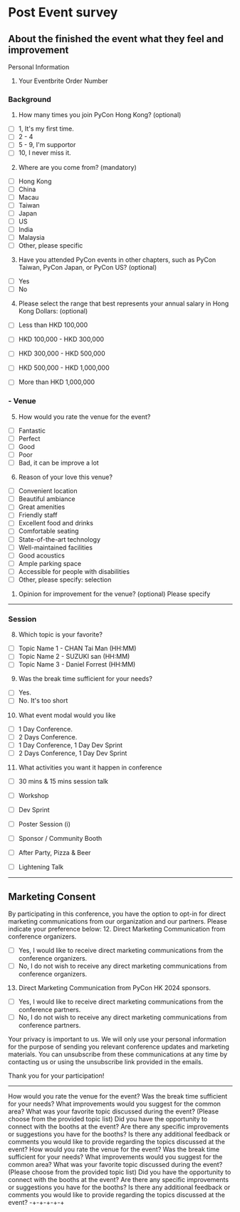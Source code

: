 # Post Event survey
## About the finished the event what they feel and improvement
Personal Information
1. Your Eventbrite Order Number

### Background
1.  How many times you join PyCon Hong Kong? (optional)
- [ ] 1, It's my first time.
- [ ] 2 - 4
- [ ] 5 - 9, I'm supportor
- [ ] 10, I never miss it. 
  
2. Where are you come from? (mandatory)
- [ ] Hong Kong
- [ ] China
- [ ] Macau
- [ ] Taiwan
- [ ] Japan
- [ ] US
- [ ] India
- [ ] Malaysia
- [ ] Other, please specific 
  
3. Have you attended PyCon events in other chapters, such as PyCon Taiwan, PyCon Japan, or PyCon US? (optional)
- [ ] Yes
- [ ] No
  
4. Please select the range that best represents your annual salary in Hong Kong Dollars: (optional)
- [ ] Less than HKD 100,000
- [ ] HKD 100,000 - HKD 300,000
- [ ] HKD 300,000 - HKD 500,000
- [ ] HKD 500,000 - HKD 1,000,000
- [ ] More than HKD 1,000,000


### - Venue

5. How would you rate the venue for the event?
- [ ] Fantastic
- [ ] Perfect
- [ ] Good
- [ ] Poor
- [ ] Bad, it can be improve a lot

6. Reason of your love this venue?
-[ ] Convenient location
-[ ] Beautiful ambiance
-[ ] Great amenities
-[ ] Friendly staff
-[ ] Excellent food and drinks
-[ ] Comfortable seating
-[ ] State-of-the-art technology
-[ ] Well-maintained facilities
-[ ] Good acoustics
-[ ] Ample parking space
-[ ] Accessible for people with disabilities
-[ ] Other, please specify: selection

1. Opinion for improvement for the venue? (optional)
Please specify

--- 
### Session
8. Which topic is your favorite?
   
- [ ] Topic Name 1 - CHAN Tai Man (HH:MM) 
- [ ] Topic Name 2 - SUZUKI san (HH:MM) 
- [ ] Topic Name 3 - Daniel Forrest (HH:MM) 

9. Was the break time sufficient for your needs?
- [ ] Yes. 
- [ ] No. It's too short
  
10. What event modal would you like
- [ ] 1 Day Conference. 
- [ ] 2 Days Conference.
- [ ] 1 Day Conference, 1 Day Dev Sprint
- [ ] 2 Days Conference, 1 Day Dev Sprint

11. What activities you want it happen in conference
- [ ] 30 mins & 15 mins session talk
- [ ] Workshop
- [ ] Dev Sprint
- [ ] Poster Session (i)
- [ ] Sponsor / Community Booth
- [ ] After Party, Pizza & Beer
- [ ] Lightening Talk


--- 
## Marketing Consent

By participating in this conference, you have the option to opt-in for direct marketing communications from our organization and our partners. Please indicate your preference below:
12. Direct Marketing Communication from conference organizers. 
- [ ] Yes, I would like to receive direct marketing communications from the conference organizers.
- [ ] No, I do not wish to receive any direct marketing communications from conference organizers.

13. Direct Marketing Communication from PyCon HK 2024 sponsors. 
- [ ] Yes, I would like to receive direct marketing communications from the conference partners.
- [ ] No, I do not wish to receive any direct marketing communications from conference partners.

Your privacy is important to us. We will only use your personal information for the purpose of sending you relevant conference updates and marketing materials. You can unsubscribe from these communications at any time by contacting us or using the unsubscribe link provided in the emails.

Thank you for your participation!








---
How would you rate the venue for the event?
Was the break time sufficient for your needs?
What improvements would you suggest for the common area?
What was your favorite topic discussed during the event? (Please choose from the provided topic list)
Did you have the opportunity to connect with the booths at the event?
Are there any specific improvements or suggestions you have for the booths?
Is there any additional feedback or comments you would like to provide regarding the topics discussed at the event?
How would you rate the venue for the event?
Was the break time sufficient for your needs?
What improvements would you suggest for the common area?
What was your favorite topic discussed during the event? (Please choose from the provided topic list)
Did you have the opportunity to connect with the booths at the event?
Are there any specific improvements or suggestions you have for the booths?
Is there any additional feedback or comments you would like to provide regarding the topics discussed at the event? -+-+-+-+-+
